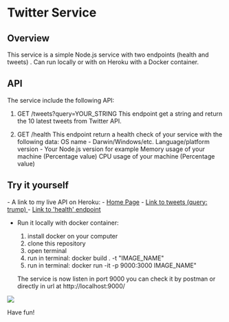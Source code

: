 # Twitter Service 

## Overview
This service is a simple Node.js service with two endpoints (health and tweets) .
Can run locally or with on Heroku with a Docker container.


## API	
The service include the following API:

1. GET /tweets?query=YOUR_STRING
This endpoint get a string and return the 10 latest tweets from Twitter API.

2. GET /health
This endpoint return a health check of your service with the following data:
	OS name - Darwin/Windows/etc.
	Language/platform version - Your Node.js version for example
	Memory usage of your machine (Percentage value)
	CPU usage of your machine (Percentage value)	

## Try it yourself
<p>
- A link to my live API on Heroku:
	- <a href="https://autodesk-assignment.herokuapp.com/"> Home Page</a>
	- <a href="https://autodesk-assignment.herokuapp.com/tweets?query=trump/"> Link to tweets (query: trump) </a>
	- <a href="https://autodesk-assignment.herokuapp.com/health/"> Link to 'health' endpoint </a>
		
- Run it locally with docker container:
	1. install docker on your computer
	2. clone this repository
	3. open terminal
	4. run in terminal: docker build . -t "IMAGE_NAME"
	5. run in terminal: docker run -it -p 9000:3000 IMAGE_NAME"

	The service is now listen in port 9000 
	you can check it by postman or directly in url at http://localhost:9000/

</p>		
<a><img src="https://www.europanostra.org/wp-content/uploads/2017/09/2017-09-Twitter-logo.png"></a>

Have fun!
